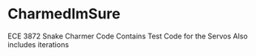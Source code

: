 # CharmedImSure
ECE 3872 Snake Charmer Code
Contains Test Code for the Servos
Also includes iterations
